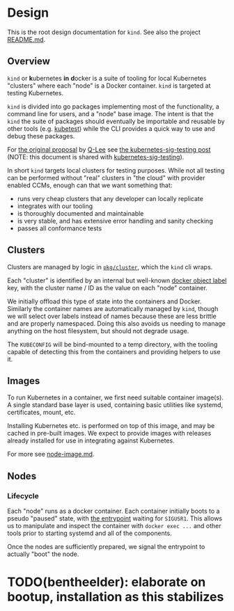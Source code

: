 # Design

This is the root design documentation for `kind`. See also the project
[README.md](./../README.md).

## Overview

`kind` or **k**ubernetes **in** **d**ocker is a suite of tooling for local 
Kubernetes "clusters" where each "node" is a Docker container.
`kind` is targeted at testing Kubernetes.

`kind` is divided into go packages implementing most of the functionality, a
command line for users, and a "node" base image. The intent is that the `kind`
the suite of packages should eventually be importable and reusable by other
tools (e.g. [kubetest](https://github.com/kubernetes/test-infra/tree/master/kubetest))
while the CLI provides a quick way to use and debug these packages.

For [the original proposal](https://docs.google.com/document/d/1VL0shYfKl7goy5Zj4Rghpixbye4M8zs_N2gWoQTSKh0/) by [Q-Lee](https://github.com/q-lee) see [the kubernetes-sig-testing post](https://groups.google.com/d/msg/kubernetes-sig-testing/uVkosorBnVc/8DDC3qvMAwAJ) (NOTE: this document is shared with [kubernetes-sig-testing](https://groups.google.com/forum/#!forum/kubernetes-sig-testing)).

In short `kind` targets local clusters for testing purposes. While not all 
testing can be performed without "real" clusters in "the cloud" with provider 
enabled CCMs, enough can that we want something that:

 - runs very cheap clusters that any developer can locally replicate
 - integrates with our tooling
 - is thoroughly documented and maintainable
 - is very stable, and has extensive error handling and sanity checking
 - passes all conformance tests

## Clusters

Clusters are managed by logic in [`pkg/cluster`](./../pkg/cluster), which the
`kind` cli wraps.

Each "cluster" is identified by an internal but well-known [docker object label](https://docs.docker.com/config/labels-custom-metadata/) key, with the cluster
name / ID as the value on each "node" container.

We initially offload this type of state into the containers and Docker. 
Similarly the container names are automatically managed by `kind`, though
we will select over labels instead of names because these are less brittle and
are properly namespaced. Doing this also avoids us needing to manage anything
on the host filesystem, but should not degrade usage.

The `KUBECONFIG` will be bind-mounted to a temp directory, with the tooling 
capable of detecting this from the containers and providing helpers to use it.

## Images

To run Kubernetes in a container, we first need suitable container image(s).
A single standard base layer is used, containing basic utilities like systemd,
certificates, mount, etc. 

Installing Kubernetes etc. is performed on top of this image, and may be cached
in pre-built images. We expect to provide images with releases already installed
for use in integrating against Kubernetes.

For more see [node-image.md](./node-image.md).

## Nodes

### Lifecycle 

Each "node" runs as a docker container. Each container initially boots to a
pseudo "paused" state, with [the entrypoint](./images/node/entrypoint) 
waiting for `SIGUSR1`. This allows us to manipulate and inspect the container 
with `docker exec ...` and other tools prior to starting systemd and 
all of the components.

Once the nodes are sufficiently prepared, we signal the entrypoint to actually
"boot" the node.

# TODO(bentheelder): elaborate on bootup, installation as this stabilizes
